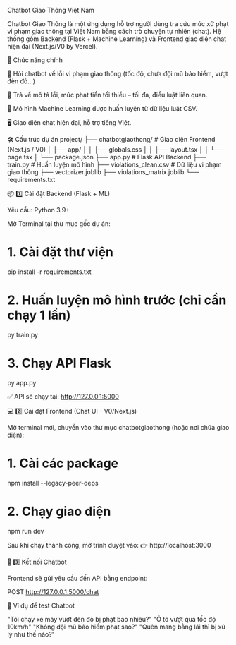 Chatbot Giao Thông Việt Nam

Chatbot Giao Thông là một ứng dụng hỗ trợ người dùng tra cứu mức xử phạt vi phạm giao thông tại Việt Nam bằng cách trò chuyện tự nhiên (chat). Hệ thống gồm Backend (Flask + Machine Learning) và Frontend giao diện chat hiện đại (Next.js/V0 by Vercel).

🚦 Chức năng chính

💬 Hỏi chatbot về lỗi vi phạm giao thông (tốc độ, chưa đội mũ bảo hiểm, vượt đèn đỏ…)

📎 Trả về mô tả lỗi, mức phạt tiền tối thiểu – tối đa, điều luật liên quan.

🤖 Mô hình Machine Learning được huấn luyện từ dữ liệu luật CSV.

🖥️ Giao diện chat hiện đại, hỗ trợ tiếng Việt.

🛠 Cấu trúc dự án
project/
├── chatbotgiaothong/        # Giao diện Frontend (Next.js / V0)
│   ├── app/
│   │   ├── globals.css
│   │   ├── layout.tsx
│   │   └── page.tsx
│   └── package.json
├── app.py                   # Flask API Backend
├── train.py                 # Huấn luyện mô hình
├── violations_clean.csv     # Dữ liệu vi phạm giao thông
├── vectorizer.joblib
├── violations_matrix.joblib
└── requirements.txt

📦 1️⃣ Cài đặt Backend (Flask + ML)

Yêu cầu: Python 3.9+

Mở Terminal tại thư mục gốc dự án:

# 1. Cài đặt thư viện
pip install -r requirements.txt

# 2. Huấn luyện mô hình trước (chỉ cần chạy 1 lần)
py train.py

# 3. Chạy API Flask
py app.py


✅ API sẽ chạy tại: http://127.0.0.1:5000

💻 2️⃣ Cài đặt Frontend (Chat UI - V0/Next.js)

Mở terminal mới, chuyển vào thư mục chatbotgiaothong (hoặc nơi chứa giao diện):

# 1. Cài các package
npm install --legacy-peer-deps

# 2. Chạy giao diện
npm run dev


Sau khi chạy thành công, mở trình duyệt vào:
👉 http://localhost:3000

🔗 3️⃣ Kết nối Chatbot

Frontend sẽ gửi yêu cầu đến API bằng endpoint:

POST http://127.0.0.1:5000/chat

🧪 Ví dụ để test Chatbot

"Tôi chạy xe máy vượt đèn đỏ bị phạt bao nhiêu?"
"Ô tô vượt quá tốc độ 10km/h"
"Không đội mũ bảo hiểm phạt sao?"
"Quên mang bằng lái thì bị xử lý như thế nào?"

